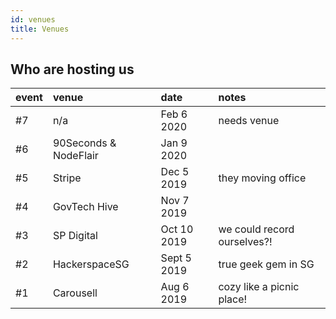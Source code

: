 ```yaml
---
id: venues
title: Venues
---
```


## Who are hosting us

| event | venue                 | date        | notes                       |
| :---- | :-------------------- | :---------- | :-------------------------- |
| #7    | n/a                   | Feb 6 2020  | needs venue                 |
| #6    | 90Seconds & NodeFlair | Jan 9 2020  |                             |
| #5    | Stripe                | Dec 5 2019  | they moving office          |
| #4    | GovTech Hive          | Nov 7 2019  |                             |
| #3    | SP Digital            | Oct 10 2019 | we could record ourselves?! |
| #2    | HackerspaceSG         | Sept 5 2019 | true geek gem in SG         |
| #1    | Carousell             | Aug 6 2019  | cozy like a picnic place!   |

